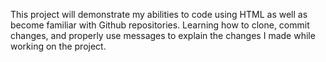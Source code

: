 This project will demonstrate my abilities to code using HTML as well as become familiar with Github repositories. Learning how to clone, commit changes, and properly use messages to explain the changes I made while working on the project.